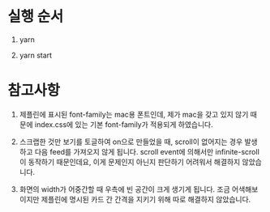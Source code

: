 # 실행 순서

1. yarn

2. yarn start

# 참고사항

1. 제플린에 표시된 font-family는 mac용 폰트인데, 제가 mac을 갖고 있지 않기 때문에 index.css에 있는 기본 font-family가 적용되게 하였습니다.

2. 스크랩한 것만 보기를 토글하여 on으로 만들었을 때, scroll이 없어지는 경우 발생하고 다음 feed를 가져오지 않게 됩니다. scroll event에 의해서만 infinite-scroll이 동작하기 때문인데요, 이게 문제인지 아닌지 판단하기 어려워서 해결하지 않았습니다.

3. 화면의 width가 어중간할 때 우측에 빈 공간이 크게 생기게 됩니다. 조금 어색해보이지만 제플린에 명시된 카드 간 간격을 지키기 위해 따로 해결하지 않았습니다.

